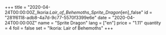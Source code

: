 +++
title = "2020-04-24T00:00:00Z_Ikoria:_Lair_of_Behemoths_Sprite_Dragon_[en]_false"
id = "281f6118-adb8-4a7d-9c77-5570f3399e6e"
date = "2020-04-24T00:00:00Z"
name = "Sprite Dragon"
lang = ["en"]
price = "1.11"
quantity = 4
foil = false
set = "Ikoria: Lair of Behemoths"
+++
